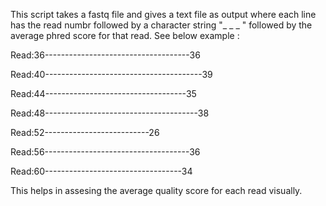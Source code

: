 This script takes a fastq file and gives a text file as output where each line has the read numbr followed by a character string "_ _ _ " followed by the average phred score for that read. See below example
:

Read:36------------------------------------36

Read:40---------------------------------------39

Read:44-----------------------------------35

Read:48--------------------------------------38

Read:52--------------------------26

Read:56------------------------------------36

Read:60----------------------------------34

This helps in assesing the average quality score for each read visually.
